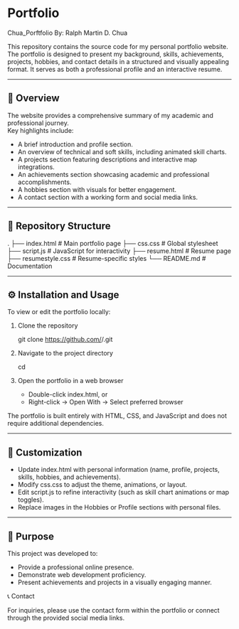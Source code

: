# Portfolio
Chua_Porftfolio
By: Ralph Martin D. Chua

This repository contains the source code for my personal portfolio website.  
The portfolio is designed to present my background, skills, achievements, projects, hobbies, and contact details in a structured and visually appealing format. It serves as both a professional profile and an interactive resume.

---

## 📖 Overview

The website provides a comprehensive summary of my academic and professional journey.  
Key highlights include:
- A brief introduction and profile section.  
- An overview of technical and soft skills, including animated skill charts.  
- A projects section featuring descriptions and interactive map integrations.  
- An achievements section showcasing academic and professional accomplishments.  
- A hobbies section with visuals for better engagement.  
- A contact section with a working form and social media links.  

---

## 📂 Repository Structure
.
├── index.html          # Main portfolio page
├── css.css             # Global stylesheet
├── script.js           # JavaScript for interactivity
├── resume.html         # Resume page
├── resumestyle.css     # Resume-specific styles
└── README.md           # Documentation


---

## ⚙️ Installation and Usage

To view or edit the portfolio locally:

1. Clone the repository
   
   git clone https://github.com/<Ralph51207>/<Portfolio>.git
   

2. Navigate to the project directory
  
   cd <Portfolio>
   

3. Open the portfolio in a web browser  
   - Double-click index.html, or  
   - Right-click → Open With → Select preferred browser  

The portfolio is built entirely with HTML, CSS, and JavaScript and does not require additional dependencies.

---

## 🎨 Customization

- Update index.html with personal information (name, profile, projects, skills, hobbies, and achievements).  
- Modify css.css to adjust the theme, animations, or layout.  
- Edit script.js to refine interactivity (such as skill chart animations or map toggles).  
- Replace images in the Hobbies or Profile sections with personal files.  

---

## 📌 Purpose

This project was developed to:  
- Provide a professional online presence.  
- Demonstrate web development proficiency.  
- Present achievements and projects in a visually engaging manner.  



 📞 Contact

For inquiries, please use the contact form within the portfolio or connect through the provided social media links.  


